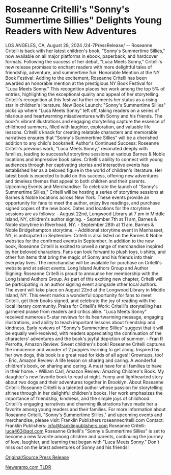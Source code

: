 # Roseanne Critelli's "Sonny's Summertime Sillies" Delights Young Readers with New Adventures

LOS ANGELES, CA, August 28, 2024 /24-7PressRelease/ -- Roseanne Critelli is back with her latest children's book, "Sonny's Summertime Sillies," now available on all major platforms in ebook, paperback, and hardcover formats. Following the success of her debut, "Luca Meets Sonny," Critelli's new release promises to enchant readers with more delightful tales of friendship, adventure, and summertime fun.  Honorable Mention at the NY Book Festival:  Adding to the excitement, Roseanne Critelli has been awarded an honorable mention at the prestigious NY Book Festival for "Luca Meets Sonny." This recognition places her work among the top 5% of entries, highlighting the exceptional quality and appeal of her storytelling. Critelli's recognition at this festival further cements her status as a rising star in children's literature.  New Book Launch:  "Sonny's Summertime Sillies" picks up where "Luca Meets Sonny" left off, taking readers on a series of hilarious and heartwarming misadventures with Sonny and his friends. The book's vibrant illustrations and engaging storytelling capture the essence of childhood summers, filled with laughter, exploration, and valuable life lessons. Critelli's knack for creating relatable characters and memorable narratives ensures that "Sonny's Summertime Sillies" will be a cherished addition to any child's bookshelf.  Author's Continued Success:  Roseanne Critelli's previous work, "Luca Meets Sonny," resonated deeply with families, leading to successful storytime sessions at various Barnes & Noble locations and impressive book sales. Critelli's ability to connect with young audiences through her captivating stories and interactive events has established her as a beloved figure in the world of children's literature. Her latest book is expected to build on this success, offering new adventures and timeless themes that appeal to both children and their parents.  Upcoming Events and Merchandise:  To celebrate the launch of "Sonny's Summertime Sillies," Critelli will be hosting a series of storytime sessions at Barnes & Noble locations across New York. These events provide an opportunity for fans to meet the author, enjoy live readings, and purchase signed copies of the new book. Dates and locations for the storytime sessions are as follows:  - August 22nd, Longwood Library at 7 pm in Middle Island, NY, children's author signing. - September 7th at 11 am, Barnes & Noble storytime in Riverhead, NY. - September 28th at 11 am, Barnes & Noble Bridgehampton storytime. - Additional storytime event in Manhasset, NY, is anticipated in September.  Critelli is also listed on the Barnes & Noble websites for the confirmed events in September. In addition to the new book, Roseanne Critelli is excited to unveil a range of merchandise inspired by her beloved characters. Fans can look forward to plush toys, t-shirts, and other fun items that bring the magic of Sonny and his friends into their everyday lives. The merchandise will be available for purchase on Critelli's website and at select events.  Long Island Authors Group and Author Signing:  Roseanne Critelli is proud to announce her membership with the Long Island Authors Group. As part of this exciting new chapter, Critelli will be participating in an author signing event alongside other local authors. The event will take place on August 22nd at the Longwood Library in Middle Island, NY. This event marks a wonderful opportunity for fans to meet Critelli, get their books signed, and celebrate the joy of reading with the local literary community.  Praise for Critelli's Work:  Critelli's storytelling has garnered praise from readers and critics alike. "Luca Meets Sonny" received numerous 5-star reviews for its heartwarming message, engaging illustrations, and ability to teach important lessons about friendship and kindness. Early reviews of "Sonny's Summertime Sillies" suggest that it will be equally well-received, with readers appreciating the continuation of the characters' adventures and the book's joyful depiction of summer.  - Fran R Perrotta, Amazon Review: Sweet children's book! Roseanne Critelli captures the innocence and wonder of 2 puppies learning to get along. Inspired by her own dogs, this book is a great read for kids of all ages!! Grownups, too! - Eric, Amazon Review: A life lesson on sharing and caring. A wonderful children's book, on sharing and caring. A must have for all families to have in their home. - William Carl, Amazon Review: Amazing Children's Book. My daughter's new favorite book to read at night. Funny and lighthearted story about two dogs and their adventures together in Brooklyn.  About Roseanne Critelli:  Roseanne Critelli is a talented author whose passion for storytelling shines through in her delightful children's books. Her work emphasizes the importance of friendship, kindness, and the simple joys of childhood. Critelli's engaging narratives and charming illustrations have made her a favorite among young readers and their families. For more information about Roseanne Critelli, "Sonny's Summertime Sillies," and upcoming events and merchandise, please visit:  Franklin Publishers  roseannecritelli.com  Contact:  Franklin Publishers: info@franklinpublishers.com  Roseanne Critelli: luca463@aol.com  Roseanne Critelli's "Sonny's Summertime Sillies" is set to become a new favorite among children and parents, continuing the journey of love, laughter, and learning that began with "Luca Meets Sonny." Don't miss out on the latest adventures of Sonny and his friends! 

[Original/Source Press Release](https://www.24-7pressrelease.com/press-release/513848/roseanne-critellis-sonnys-summertime-sillies-delights-young-readers-with-new-adventures)
                    

[Newsramp.com TLDR](None) 

